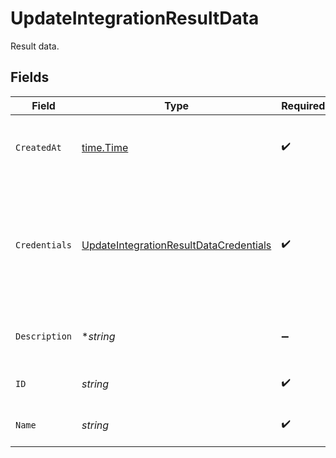 # UpdateIntegrationResultData

Result data.


## Fields

| Field                                                                                                   | Type                                                                                                    | Required                                                                                                | Description                                                                                             | Example                                                                                                 |
| ------------------------------------------------------------------------------------------------------- | ------------------------------------------------------------------------------------------------------- | ------------------------------------------------------------------------------------------------------- | ------------------------------------------------------------------------------------------------------- | ------------------------------------------------------------------------------------------------------- |
| `CreatedAt`                                                                                             | [time.Time](https://pkg.go.dev/time#Time)                                                               | :heavy_check_mark:                                                                                      | The time the integration was created.                                                                   | 2021-01-20T11:19:53.175Z                                                                                |
| `Credentials`                                                                                           | [UpdateIntegrationResultDataCredentials](../../models/shared/updateintegrationresultdatacredentials.md) | :heavy_check_mark:                                                                                      | Cloud provider credential input, required fields dependent on which provider is chosen.                 |                                                                                                         |
| `Description`                                                                                           | **string*                                                                                               | :heavy_minus_sign:                                                                                      | A short description of the integration.                                                                 | The integration description                                                                             |
| `ID`                                                                                                    | *string*                                                                                                | :heavy_check_mark:                                                                                      | Identifier for the integration.                                                                         | gcp-integration                                                                                         |
| `Name`                                                                                                  | *string*                                                                                                | :heavy_check_mark:                                                                                      | The name of the integration.                                                                            | GCP integration                                                                                         |
